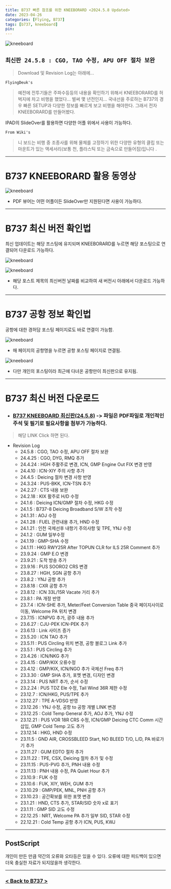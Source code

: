 ```yaml
---
title: B737 빠른 참조를 위한 KNEEBORARD <2024.5.8 Updated>
date: 2023-04-26
categories: [Flying, B737]
tags: [b737, kneeboard]
pin:
---
```


![kneeboard](/img/flying/b737/kneeboard.jpg)

## `최신판 24.5.8 : CGO, TAO 수정, APU OFF 절차 보완`
> Download 및 Revision Log는 아래에...



`FlyingDeuk's`
> 예전에 전투기들은 주파수등등의 내용을 확인하기 위해서 KNEEBORARD를 허벅지에 차고 비행을 했었다... 벌써 몇 년전인지... 국내선을 주로하는 B737의 경우 빠른 SETUP과 다양한 정보를 빠르게 보고 비행을 해야한다. 그래서 전자 KNEEBORARD를 만들어봤다.

IPAD의 SlideOver를 활용하면 다양한 어플 위에서 사용이 가능하다.

`From Wiki's`
> 니 보드는 비행 중 조종사를 위해 물체를 고정하기 위한 다양한 유형의 클립 또는 마운트가 있는 액세서리(보통 천, 플라스틱 또는 금속으로 만들어짐)입니다 .

------------

# B737 KNEEBORARD 활용 동영상
![kneeboard](/img/flying/b737/kneeboard.gif)
- PDF 뷰어는 어떤 어플이든 SlideOver만 지원된다면 사용이 가능하다.

-----------

# B737 최신 버전 확인법
최신 업데이트는 해당 프스팅에 유지되며 KNEEBORARD를 누르면 해당 포스팅으로 연결되어 다운로드 가능하다.

![kneeboard](/img/flying/b737/knee3.jpg)

![kneeboard](/img/flying/b737/knee4.jpg)
- 해당 포스트 제목의 최신버전 날짜를 비교하여 새 버전시 아래에서 다운로드 가능하다. 

---------------

# B737 공항 정보 확인법
공항에 대한 경허담 포스팅 페이지로도 바로 연결이 가능함. 

![kneeboard](/img/flying/b737/knee1.jpg)
- 매 페이지의 공항명을 누르면 공항 포스팅 페이지로 연결됨. 

![kneeboard](/img/flying/b737/knee2.jpg)
- 다만 개인의 포스팅이라 최근에 다녀온 공항만이 최신판으로 유지됨. 


--------

# B737 최신 버전 다운로드
- ### [B737 KNEEBOARD 최신판(24.5.8)](/img/flying/b737/Kneeboard.pdf) -> 파일은 PDF파일로 개인적인 주석 및 필기로 필요사항을 첨부가 가능하다. 

> 해당 LINK Click 하면 된다.

- Revision Log
  - 24.5.8 : CGO, TAO 수정, APU OFF 절차 보완
  - 24.4.25 : CGO, DYG, RMQ 추가
  - 24.4.24 : HGH 주활주로 변경, ICN, GMP Engine Out FIX 변경 반영
  - 24.4.10 : ICN-XIY 주의 사항 추가
  - 24.4.5 : Deicing 절차 변경 사항 반영
  - 24.3.24 : PUS-BKK, ICN-TSN 추가
  - 24.2.27 : CTS 내용 보완
  - 24.2.18 : KIX 활주로 H/D 수정
  - 24.1.6 : Deicing ICN/GMP 절차 수정, HKG 수정
  - 24.1.5 : B737-8 Deicing Broadband S/W 조작 수정
  - 24.1.31 : AOJ 수정
  - 24.1.28 : FUEL 관련내용 추가, HND 수정
  - 24.1.21 : 인천 국제선후 내항기 주의사항 및 TPE, YNJ 수정
  - 24.1.2 : GUM 일부수정
  - 24.1.19 : GMP-SHA 수정
  - 24.1.11 : HKG RWY25R After TOPUN CLR for ILS 25R Comment 추가
  - 23.9.24 : GMP E.O 변경
  - 23.9.21 : 도착 방송 추가
  - 23.9.16 : PUS SOORO2 CRS 변경
  - 23.8.27 : HGH, SGN 공항 추가
  - 23.8.2 : YNJ 공항 추가
  - 23.8.18 : CXR 공항 추가
  - 23.8.12 : ICN 33L/15R Vacate 거리 추가
  - 23.8.1 : PA 개정 반영
  - 23.7.4 : ICN-SHE 추가, Meter/Feet Conversion Table 중국 페이지사이로 이동, Welcome PA 위치 변경
  - 23.7.15 : ICNPVG 추가, 광주 내용 추가
  - 23.6.27 : CJU-PEK ICN-PEK 추가
  - 23.6.13 : Link 사이즈 증가
  - 23.5.20 : ICN TAO 추가
  - 23.5.11 : PUS Circling 위치 변경, 공항 블로그 Link 추가
  - 23.5.1 : PUS Circling 추가
  - 23.4.26 : ICN/NKG 추가
  - 23.4.15 : GMP/KIX 오류수정
  - 23.4.12 : GMP/KIX, ICN/NGO 추가 국제선 Freq 추가
  - 23.3.30 : GMP SHA 추가, 포멧 변경, 디자인 변경
  - 23.3.14 : PUS NRT 추가, 순서 수정
  - 23.2.24 : PUS TDZ Ele 수정, Tail Wind 36R 제한 수정
  - 23.12.7 : ICN/HKG, PUS/TPE 추가
  - 23.12.27 : TPE A-VDSG 반영
  - 23.12.26 : YNJ 수정, 공항 to 공항 개별 LINK 변경
  - 23.12.25 : Cold Temp General 추가, AOJ 추가, YNJ 수정
  - 23.12.21 : PUS VOR 18R CRS 수정, ICN/GMP Deicing CTC Comm 시간 삽입, GMP Cold Temp 고도 추가
  - 23.12.14 : HKG, HND 수정
  - 23.11.5 : GND AIR, CROSSBLEED Start, NO BLEED T/O, L/D, PA 바로가기 추가
  - 23.11.27 : GUM EDTO 절차 추가
  - 23.11.22 : TPE, CSX, Deicing 절차 추가 및 수정
  - 23.11.15 : PUS-PVG 추가, PNH 내용 수정
  - 23.11.13 : PNH 내용 수정, PA Quiet Hour 추가
  - 23.10.9 : FUK 수정
  - 23.10.6 : FUK, XIY, WEH, GUM 추가
  - 23.10.29 : GMP/PEK, MNL, PNH 공항 추가
  - 23.10.23 : 공간확보를 위한 포멧 변경
  - 23.1.21 : HND, CTS 추가, STAR/SID 숫자 x로 표기
  - 23.1.11 : GMP SID 고도 수정
  - 22.12.25 : NRT, Welcome PA 추가 일부 SID, STAR 수정
  - 22.12.21 : Cold Temp 공항 추가 ICN, PUS, KWJ

-------


## PostScript
개인이 만든 만큼 약간의 오류와 오타등은 있을 수 있다. 오류에 대한 피드백이 있으면 더욱 충실한 자료가 되지않을까 생각한다.

-------

### [< Back to B737 >](/categories/b737/)
